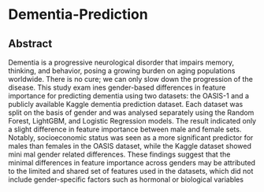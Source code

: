 # Dementia-Prediction

## Abstract
Dementia is a progressive neurological disorder that impairs memory, thinking,
 and behavior, posing a growing burden on aging populations worldwide. There
 is no cure; we can only slow down the progression of the disease. This study exam
ines gender-based differences in feature importance for predicting dementia using
 two datasets: the OASIS-1 and a publicly available Kaggle dementia prediction
 dataset. Each dataset was split on the basis of gender and was analysed separately
 using the Random Forest, LightGBM, and Logistic Regression models. The result
 indicated only a slight difference in feature importance between male and female
 sets. Notably, socioeconomic status was seen as a more significant predictor for
 males than females in the OASIS dataset, while the Kaggle dataset showed mini
mal gender related differences. These findings suggest that the minimal differences
 in feature importance across genders may be attributed to the limited and shared
 set of features used in the datasets, which did not include gender-specific factors
 such as hormonal or biological variables
